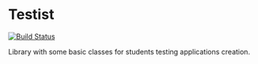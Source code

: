 # Testist
[![Build Status](https://travis-ci.org/aistomin/testist.svg?branch=master)](https://travis-ci.org/aistomin/testist)

Library with some basic classes for students testing applications creation.

